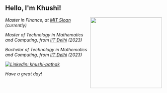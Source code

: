 <h2> Hello, I'm Khushi! </h2>
<img align='right' src="https://media.giphy.com/media/RLsfgZfNGJ3fzlMXdV/giphy.gif" width="230">
<p><em>Master in Finance, at <a href="https://mitsloan.mit.edu/">MIT Sloan</a> (currently)</br>
<p><em>Master of Technology in Mathematics and Computing, from <a href="http://www.iitd.ac.in">IIT Delhi</a> (2023)</br>
<p><em>Bachelor of Technology in Mathematics and Computing, from <a href="http://www.iitd.ac.in">IIT Delhi</a> (2023)</br>

</em></p>

[![Linkedin: khushi-pathak](https://img.shields.io/badge/khushi--pathak-blue/?style=social&logo=linkedin)](https://www.linkedin.com/in/khushi-pathak/)


Have a great day!

